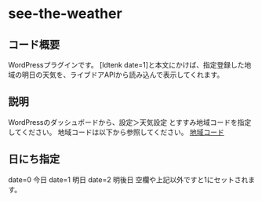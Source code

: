 # see-the-weather
## コード概要
WordPressプラグインです。
[ldtenk date=1]と本文にかけば、指定登録した地域の明日の天気を、ライブドアAPIから読み込んで表示してくれます。

## 説明
WordPressのダッシュボードから、設定＞天気設定 とすすみ地域コードを指定してください。
地域コードは以下から参照してください。
[地域コード](http://weather.livedoor.com/forecast/rss/primary_area.xml)

## 日にち指定
date=0 今日
date=1 明日
date=2 明後日
空欄や上記以外ですと1にセットされます。



